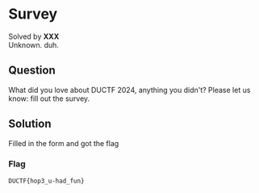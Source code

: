 # Survey
Solved by **XXX**\
Unknown. duh.

## Question
What did you love about DUCTF 2024, anything you didn't? Please let us know: fill out the survey.

## Solution
Filled in the form and got the flag

### Flag
`DUCTF{hop3_u-had_fun}`

